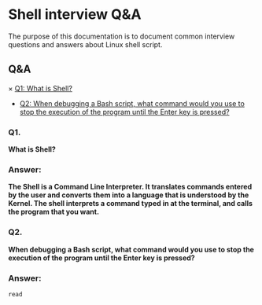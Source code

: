 # Shell interview Q&A
The purpose of this documentation is to document common interview questions and answers about Linux shell script.

## Q&A
× [Q1: What is Shell?](#Q1.)
* [Q2: When debugging a Bash script, what command would you use to stop the execution of the program until the Enter key is pressed?](#Q2)

### Q1.
**What is Shell?**
### Answer:
**The Shell is a Command Line Interpreter. It translates commands entered by the user and converts them into a language that is understood by the Kernel. The shell interprets a command typed in at the terminal, and calls the program that you want.**

### Q2.
**When debugging a Bash script, what command would you use to stop the execution of the program until the Enter key is pressed?**

### Answer:
```
read
```
